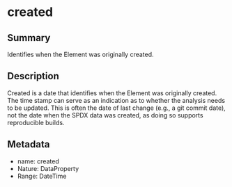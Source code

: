 <!-- Automatically generated by spec-parser v2.0.0 on 2024-01-08T22:20:56.273795+00:00 -->
<!-- SPDX-License-Identifier: Community-Spec-1.0 -->

# created

## Summary

Identifies when the Element was originally created.


## Description

Created is a date that identifies when the Element was originally created.
The time stamp can serve as an indication as to whether the analysis needs to be updated. This is often the date of last change (e.g., a git commit date), not the date when the SPDX data was created, as doing so supports reproducible builds.


## Metadata

- name: created
- Nature: DataProperty
- Range: DateTime




